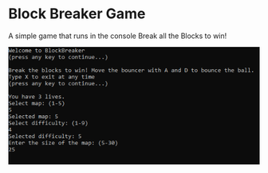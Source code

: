 # Block Breaker Game
A simple game that runs in the console
Break all the Blocks to win!

<img width="600" src="selection.png" alt="customizable options">
